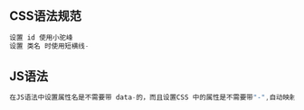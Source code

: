 ## CSS语法规范

```js
设置 id 使用小驼峰
设置 类名 时使用短横线-
```

## JS语法

```js
在JS语法中设置属性名是不需要带 data-的，而且设置CSS 中的属性是不需要带"-",自动映射成小驼峰的形式。
```

